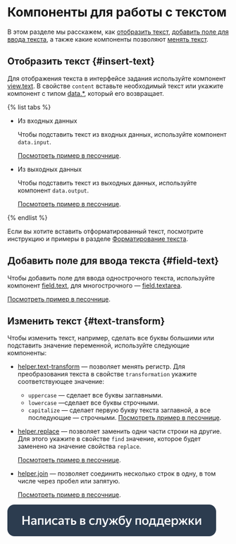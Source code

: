 # Компоненты для работы с текстом

В этом разделе мы расскажем, как [отобразить текст](#insert-text), [добавить поле для ввода текста](#field-text), а также какие компоненты позволяют [менять текст](#text-transform).


## Отобразить текст {#insert-text}

Для отображения текста в интерфейсе задания используйте компонент [view.text](../reference/view.text.md). В свойстве `content` вставьте необходимый текст или укажите компонент с типом [data.*](work-with-data.md), который его возвращает.

{% list tabs %}

- Из входных данных

  Чтобы подставить текст из входных данных, используйте компонент `data.input`.

  [Посмотреть пример в песочнице](https://clck.ru/R6TpZ).

- Из выходных данных

  Чтобы подставить текст из выходных данных, используйте компонент `data.output`.

  [Посмотреть пример в песочнице](https://clck.ru/R6TqN).

{% endlist %}

Если вы хотите вставить отформатированный текст, посмотрите инструкцию и примеры в разделе [Форматирование текста](text-formatting.md).


## Добавить поле для ввода текста {#field-text}

Чтобы добавить поле для ввода однострочного текста, используйте компонент [field.text](../reference/field.text.md), для многострочного — [field.textarea](../reference/field.textarea.md).

[Посмотреть пример в песочнице](https://clck.ru/R6Tqr).
  
## Изменить текст {#text-transform}

Чтобы изменить текст, например, сделать все буквы большими или подставить значение переменной, используйте следующие компоненты:

- [helper.text-transform](../reference/helper.text-transform.md) — позволяет менять регистр. Для преобразования текста в свойстве `transformation` укажите соответствующее значение:
    - `uppercase` — сделает все буквы заглавными.
    - `lowercase` —сделает все буквы строчными.
    - `capitalize` — сделает первую букву текста заглавной, а все последующие — строчными.
  [Посмотреть пример в песочнице](https://clck.ru/R6Ts8).
  
- [helper.replace](../reference/helper.replace.md) — позволяет заменить одни части строки на другие. Для этого укажите в свойстве `find` значение, которое будет заменено на значение свойства `replace`.

  [Посмотреть пример в песочнице](https://clck.ru/R6PD2).
  
- [helper.join](../reference/helper.join.md) — позволяет соединить несколько строк в одну, в том числе через пробел или запятую.

  [Посмотреть пример в песочнице](https://clck.ru/R6Tsa).

[![](../_images/buttons/contact-support.svg)](../concepts/support.md)
